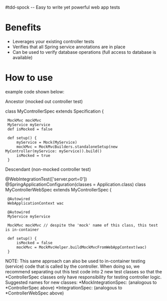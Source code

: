 #tdd-spock -- Easy to write yet powerful web app tests 

# Benefits
  * Leverages your existing controller tests
  * Verifies that all Spring service annotations are in place
  * Can be used to verify database operations (full access to database is available)


# How to use


 example code shown below: 
 
 
 Ancestor (mocked out controller test)
 
 class MyControllerSpec extends Specification {
 
 
     MockMvc mockMvc
     MyService myService
     def isMocked = false
 
     def setup() {
         myService = Mock(MyService)
         mockMvc = MockMvcBuilders.standaloneSetup(new MyController(myService: myService)).build()
         isMocked = true
     }
 
 
 Descendant (non-mocked controller test) 
 
 @WebIntegrationTest(['server.port=0'])
 @SpringApplicationConfiguration(classes = Application.class)
 class MyControllerWebSpec extends MyControllerSpec {
 
     @Autowired
     WebApplicationContext wac
 
     @Autowired
     MyService myService
 
     MockMvc mockMvc // despite the 'mock' name of this class, this test is in-container
 
     def setup() {
         isMocked = false
         mockMvc = MockMvcHelper.buildMockMvcFromWebAppContext(wac)
     }


NOTE: This same approach can also be used to in-container testing (service) code that is called by the controller.
When doing so, we recommend separating out this test code into 2 new test classes so that the *ControllerSpec
 classes only have responsibility for testing controller logic. Suggested names for new classes: 
 *MockIntegrationSpec: (analogous to *ControllerSpec above) 
 *IntegrationSpec: (analogous to *ControllerWebSpec above) 
 